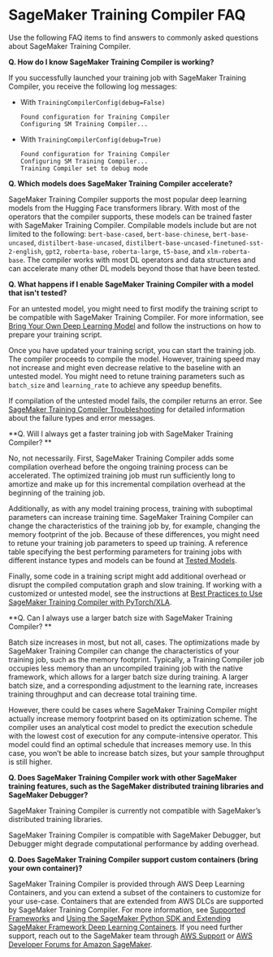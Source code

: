 # SageMaker Training Compiler FAQ<a name="training-compiler-faq"></a>

Use the following FAQ items to find answers to commonly asked questions about SageMaker Training Compiler\.

**Q\. How do I know SageMaker Training Compiler is working?**

If you successfully launched your training job with SageMaker Training Compiler, you receive the following log messages:
+ With `TrainingCompilerConfig(debug=False)`

  ```
  Found configuration for Training Compiler
  Configuring SM Training Compiler...
  ```
+ With `TrainingCompilerConfig(debug=True)`

  ```
  Found configuration for Training Compiler
  Configuring SM Training Compiler...
  Training Compiler set to debug mode
  ```

**Q\. Which models does SageMaker Training Compiler accelerate?**

SageMaker Training Compiler supports the most popular deep learning models from the Hugging Face transformers library\. With most of the operators that the compiler supports, these models can be trained faster with SageMaker Training Compiler\. Compilable models include but are not limited to the following: `bert-base-cased`, `bert-base-chinese`, `bert-base-uncased`, `distilbert-base-uncased`, `distilbert-base-uncased-finetuned-sst-2-english`, `gpt2`, `roberta-base`, `roberta-large`, `t5-base`, and `xlm-roberta-base`\. The compiler works with most DL operators and data structures and can accelerate many other DL models beyond those that have been tested\.

**Q\. What happens if I enable SageMaker Training Compiler with a model that isn't tested?**

For an untested model, you might need to first modify the training script to be compatible with SageMaker Training Compiler\. For more information, see [Bring Your Own Deep Learning Model](training-compiler-modify-scripts.md) and follow the instructions on how to prepare your training script\.

Once you have updated your training script, you can start the training job\. The compiler proceeds to compile the model\. However, training speed may not increase and might even decrease relative to the baseline with an untested model\. You might need to retune training parameters such as `batch_size` and `learning_rate` to achieve any speedup benefits\.

If compilation of the untested model fails, the compiler returns an error\. See [SageMaker Training Compiler Troubleshooting](training-compiler-troubleshooting.md) for detailed information about the failure types and error messages\.

**Q\. Will I always get a faster training job with SageMaker Training Compiler? **

No, not necessarily\. First, SageMaker Training Compiler adds some compilation overhead before the ongoing training process can be accelerated\. The optimized training job must run sufficiently long to amortize and make up for this incremental compilation overhead at the beginning of the training job\.

Additionally, as with any model training process, training with suboptimal parameters can increase training time\. SageMaker Training Compiler can change the characteristics of the training job by, for example, changing the memory footprint of the job\. Because of these differences, you might need to retune your training job parameters to speed up training\. A reference table specifying the best performing parameters for training jobs with different instance types and models can be found at [Tested Models](training-compiler-support.md#training-compiler-tested-models)\.

Finally, some code in a training script might add additional overhead or disrupt the compiled computation graph and slow training\. If working with a customized or untested model, see the instructions at [Best Practices to Use SageMaker Training Compiler with PyTorch/XLA](training-compiler-pytorch-models.md#training-compiler-pytorch-models-best-practices)\.

**Q\. Can I always use a larger batch size with SageMaker Training Compiler? **

Batch size increases in most, but not all, cases\. The optimizations made by SageMaker Training Compiler can change the characteristics of your training job, such as the memory footprint\. Typically, a Training Compiler job occupies less memory than an uncompiled training job with the native framework, which allows for a larger batch size during training\. A larger batch size, and a corresponding adjustment to the learning rate, increases training throughput and can decrease total training time\.

However, there could be cases where SageMaker Training Compiler might actually increase memory footprint based on its optimization scheme\. The compiler uses an analytical cost model to predict the execution schedule with the lowest cost of execution for any compute\-intensive operator\. This model could find an optimal schedule that increases memory use\. In this case, you won’t be able to increase batch sizes, but your sample throughput is still higher\.

**Q\. Does SageMaker Training Compiler work with other SageMaker training features, such as the SageMaker distributed training libraries and SageMaker Debugger?**

SageMaker Training Compiler is currently not compatible with SageMaker’s distributed training libraries\.

SageMaker Training Compiler is compatible with SageMaker Debugger, but Debugger might degrade computational performance by adding overhead\.

**Q\. Does SageMaker Training Compiler support custom containers \(bring your own container\)?**

SageMaker Training Compiler is provided through AWS Deep Learning Containers, and you can extend a subset of the containers to customize for your use\-case\. Containers that are extended from AWS DLCs are supported by SageMaker Training Compiler\. For more information, see [Supported Frameworks](https://docs.aws.amazon.com/sagemaker/latest/dg/training-compiler-support.html#training-compiler-supported-frameworks) and [Using the SageMaker Python SDK and Extending SageMaker Framework Deep Learning Containers](training-compiler-enable-tensorflow.md#training-compiler-enable-tensorflow-sdk-extend-container)\. If you need further support, reach out to the SageMaker team through [AWS Support](https://console.aws.amazon.com/support/) or [AWS Developer Forums for Amazon SageMaker](https://forums.aws.amazon.com/forum.jspa?forumID=285)\.